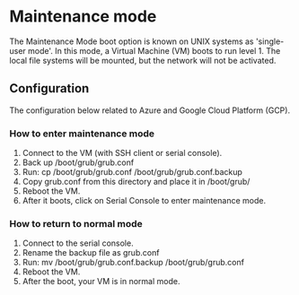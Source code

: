# Maintenance mode 
The Maintenance Mode boot option is known on UNIX systems as 'single-user mode'. In this mode, a Virtual Machine (VM) boots to run level 1. The local file systems will be mounted, but the network will not be activated.

## Configuration
The configuration below related to Azure and Google Cloud Platform (GCP).
### How to enter maintenance mode
1. Connect to the VM (with SSH client or serial console).
2. Back up /boot/grub/grub.conf
3. Run: cp /boot/grub/grub.conf /boot/grub/grub.conf.backup
4. Copy grub.conf from this directory and place it in /boot/grub/
5. Reboot the VM.
6. After it boots, click on Serial Console to enter maintenance mode.

### How to return to normal mode
1. Connect to the serial console.
2. Rename the backup file as grub.conf
3. Run: mv /boot/grub/grub.conf.backup /boot/grub/grub.conf
4. Reboot the VM.
5. After the boot, your VM is in normal mode.